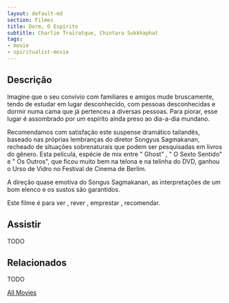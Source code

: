 ```yaml
---
layout: default-md
section: Filmes
title: Dorm, O Espírito
subtitle: Charlie Trairatque, Chintara Sukkhaphat
tags: 
- movie
- spiritualist-movie
---
```


## Descrição
Imagine que o seu convívio com familiares e amigos mude bruscamente, tendo de estudar  em lugar desconhecido, com pessoas desconhecidas e dormir numa cama  que já pertenceu a diversas pessoas. Para piorar, esse lugar é assombrado por um espírito ainda preso  ao dia-a-dia mundano.

Recomendamos com satisfação este  suspense dramático tailandês, baseado nas próprias lembranças do diretor Songyus  Sagmakanan, recheado de situações  sobrenaturais que podem ser pesquisadas em livros do gênero. Esta película, espécie de mix entre " Ghost" , " O Sexto Sentido"  e  " Os Outros",  que ficou muito bem na telona  e na telinha do DVD, ganhou o Urso de Vidro no Festival de Cinema de Berlim.

A direção quase emotiva do Songus Sagmakanan, as interpretações de um bom elenco e os sustos são garantidos. 

Este filme é para ver , rever , emprestar , recomendar.

## Assistir
TODO

## Relacionados
TODO


<a href="/movies" class="button">All Movies</a>